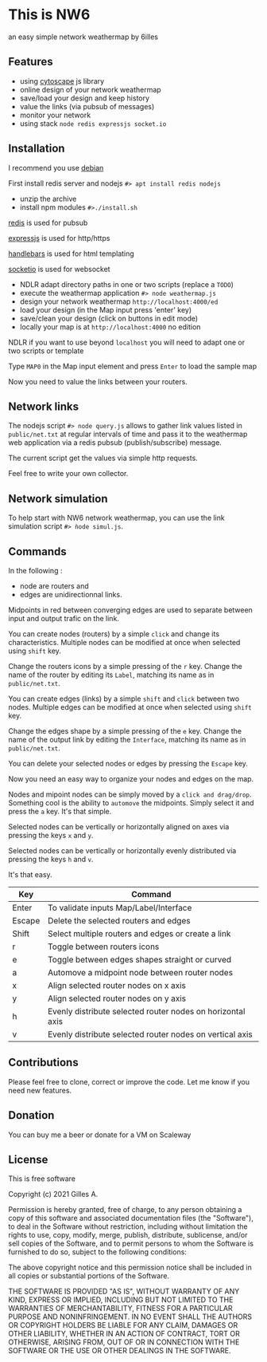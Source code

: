 [//]: <!-- 6illes 2021 09 05 -->

# This is NW6
an easy simple network weathermap by 6illes

## Features
- using [cytoscape] js library
- online design of your network weathermap
- save/load your design and keep history
- value the links (via pubsub of messages)
- monitor your network
- using stack ```node redis expressjs socket.io```

[cytoscape]: https://js.cytoscape.org/

## Installation
I recommend you use [debian]

First install redis server and nodejs ```#> apt install redis nodejs```
- unzip the archive
- install npm modules  ```#>./install.sh```

[redis] is used for pubsub

[expressjs] is used for http/https

[handlebars] is used for html templating

[socketio] is used for websocket

[debian]: http://debian.org
[redis]: http://redis.io
[expressjs]: https://expressjs.com
[handlebars]: https://handlebarsjs.com/
[socketio]: https://socket.io/

- NDLR adapt directory paths in one or two scripts (replace a ```TODO```)
- execute the weathermap application ```#> node weathermap.js```
- design your network weathermap ```http://localhost:4000/ed```
- load your design (in the Map input press 'enter' key)
- save/clean your design (click on buttons in edit mode)
- locally your map is at ```http://localhost:4000``` no edition

NDLR if you want to use beyond ```localhost``` you will need to adapt one or two scripts or template

Type ```MAP0``` in the Map input element and press ```Enter``` to load the sample map  

Now you need to value the links between your routers.

## Network links

The nodejs script ```#> node query.js``` allows to gather link values listed in ```public/net.txt``` at regular intervals of time and pass it to the weathermap web application via a redis pubsub (publish/subscribe) message.

The current script get the values via simple http requests.

Feel free to write your own collector.

## Network simulation

To help start with NW6 network weathermap, you can use the link simulation script ```#> ǹode simul.js```.

## Commands

In the following :
- node are routers and
- edges are unidirectionnal links.

Midpoints in red between converging edges are used to separate between input and output trafic on the link.

You can create nodes (routers) by a simple ```click``` and change its characteristics. 
Multiple nodes can be modified at once when selected using ```shift``` key.

Change the routers icons by a simple pressing of the ```r``` key.
Change the name of the router by editing its ```Label```, matching its name as in ```public/net.txt```.

You can create edges (links) by a simple ```shift``` and ```click``` between two nodes.
Multiple edges can be modified at once when selected using ```shift``` key.

Change the edges shape by a simple pressing of the ```e``` key.
Change the name of the output link by editing the ```Interface```, matching its name as in ```public/net.txt```.

You can delete your selected nodes or edges by pressing the ```Escape``` key.

Now you need an easy way to organize your nodes and edges on the map.

Nodes and mipoint nodes can be simply moved by a ```click and drag/drop```.
Something cool is the ability to ```automove``` the midpoints. Simply select it and press the ```a``` key. It's that simple.

Selected nodes can be vertically or horizontally aligned on axes via pressing the keys ```x``` and ```y```.

Selected nodes can be vertically or horizontally evenly distributed via pressing the keys ```h``` and ```v```.

It's that easy.

| Key | Command |
| ------ | ------ |
| Enter | To validate inputs Map/Label/Interface |
| Escape | Delete the selected routers and edges |
| Shift | Select multiple routers and edges or create a link |
| r | Toggle between routers icons |
| e | Toggle between edges shapes straight or curved |
| a | Automove a midpoint node between router nodes |
| x | Align selected router nodes on x axis |
| y | Align selected router nodes on y axis |
| h | Evenly distribute selected router nodes on horizontal axis |
| v | Evenly distribute selected router nodes on vertical axis |

## Contributions

Please feel free to clone, correct or improve the code.
Let me know if you need new features.

## Donation

You can buy me a beer or donate for a VM on Scaleway 

## License

This is free software

Copyright (c) 2021 Gilles A.

Permission is hereby granted, free of charge, to any person obtaining a copy of this software and associated documentation files (the "Software"), to deal in the Software without restriction, including without limitation the rights to use, copy, modify, merge, publish, distribute, sublicense, and/or sell copies of the Software, and to permit persons to whom the Software is furnished to do so, subject to the following conditions:

The above copyright notice and this permission notice shall be included in all copies or substantial portions of the Software.

THE SOFTWARE IS PROVIDED "AS IS", WITHOUT WARRANTY OF ANY KIND, EXPRESS OR IMPLIED, INCLUDING BUT NOT LIMITED TO THE WARRANTIES OF MERCHANTABILITY, FITNESS FOR A PARTICULAR PURPOSE AND NONINFRINGEMENT. IN NO EVENT SHALL THE AUTHORS OR COPYRIGHT HOLDERS BE LIABLE FOR ANY CLAIM, DAMAGES OR OTHER LIABILITY, WHETHER IN AN ACTION OF CONTRACT, TORT OR OTHERWISE, ARISING FROM, OUT OF OR IN CONNECTION WITH THE SOFTWARE OR THE USE OR OTHER DEALINGS IN THE SOFTWARE.

